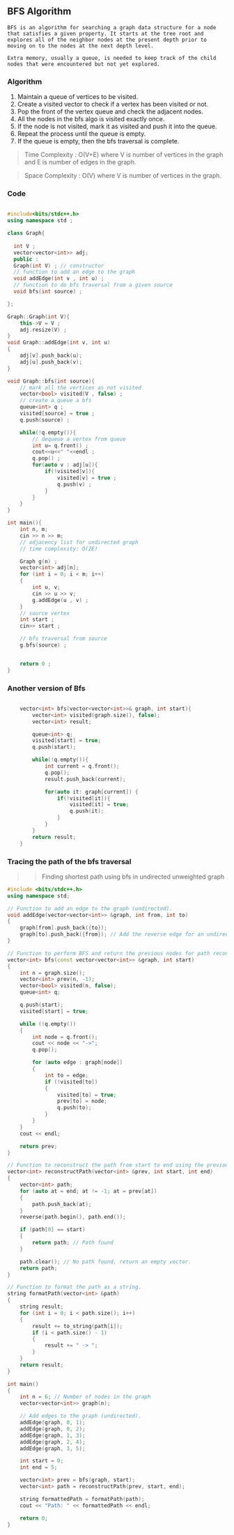 
## BFS Algorithm

```
BFS is an algorithm for searching a graph data structure for a node that satisfies a given property. It starts at the tree root and explores all of the neighbor nodes at the present depth prior to moving on to the nodes at the next depth level.

Extra memory, usually a queue, is needed to keep track of the child nodes that were encountered but not yet explored.
```

### Algorithm 
 
1. Maintain a queue of vertices to be visited.
2. Create a visited vector to check if a vertex has been visited or not.
3. Pop the front of the vertex queue and check the adjacent nodes.
4. All the nodes in the bfs algo is visited exactly once.
5. If the node is not visited, mark it as visited and push it into the queue.
6. Repeat the process until the queue is empty.
7. If the queue is empty, then the bfs traversal is complete.

> Time Complexity : O(V+E) where V is number of vertices in the graph and E is number of edges in the graph.

> Space Complexity : O(V) where V is number of vertices in the graph.


### Code
```cpp

#include<bits/stdc++.h> 
using namespace std ;

class Graph{
 
  int V ;
  vector<vector<int>> adj;
  public : 
  Graph(int V) ; // constructor
  // function to add an edge to the graph
  void addEdge(int v , int u) ; 
  // function to do bfs traversal from a given source
  void bfs(int source) ;

};

Graph::Graph(int V){
	this->V = V ;
	adj.resize(V) ;
}
void Graph::addEdge(int v, int u)
{
    adj[v].push_back(u);
    adj[u].push_back(v);
}

void Graph::bfs(int source){
	// mark all the vertices as not visited 
	vector<bool> visited(V , false) ;
	// create a queue a bfs 
	queue<int> q ;
	visited[source] = true ;
	q.push(source) ;

	while(!q.empty()){
		// dequeue a vertex from queue
		int u= q.front() ;
		cout<<u<<" "<<endl ;
		q.pop() ;
		for(auto v : adj[u]){
			if(!visited[v]){
				visited[v] = true ;
				q.push(v) ;
			}
		}
	}
}

int main(){
	int n, m;
    cin >> n >> m;
    // adjacency list for undirected graph
    // time complexity: O(2E)

    Graph g(n) ;
    vector<int> adj[n];
    for (int i = 0; i < m; i++)
    {
        int u, v;
        cin >> u >> v;
        g.addEdge(u , v) ;
    }
    // source vertex
    int start ;
    cin>> start ;

    // bfs traversal from source
    g.bfs(source) ;


	return 0 ;
}

```

### Another version of Bfs

```cpp

    vector<int> bfs(vector<vector<int>>& graph, int start){
        vector<int> visited(graph.size(), false); 
        vector<int> result; 

        queue<int> q; 
        visited[start] = true; 
        q.push(start); 

        while(!q.empty()){
            int current = q.front(); 
            q.pop(); 
            result.push_back(current); 

            for(auto it: graph[current]) { 
                if(!visited[it]){
                    visited[it] = true; 
                    q.push(it); 
                }
            }
        }
        return result; 
    }

```

### Tracing the path of the bfs traversal

>> Finding shortest path using bfs in undirected unweighted graph

```cpp
#include <bits/stdc++.h>
using namespace std;

// Function to add an edge to the graph (undirected).
void addEdge(vector<vector<int>> &graph, int from, int to)
{
    graph[from].push_back({to});
    graph[to].push_back({from}); // Add the reverse edge for an undirected graph.
}

// Function to perform BFS and return the previous nodes for path reconstruction.
vector<int> bfs(const vector<vector<int>> &graph, int start)
{
    int n = graph.size();
    vector<int> prev(n, -1);
    vector<bool> visited(n, false);
    queue<int> q;

    q.push(start);
    visited[start] = true;

    while (!q.empty())
    {
        int node = q.front();
        cout << node << "->";
        q.pop();

        for (auto edge : graph[node])
        {
            int to = edge;
            if (!visited[to])
            {
                visited[to] = true;
                prev[to] = node;
                q.push(to);
            }
        }
    }
    cout << endl;

    return prev;
}

// Function to reconstruct the path from start to end using the previous nodes.
vector<int> reconstructPath(vector<int> &prev, int start, int end)
{
    vector<int> path;
    for (auto at = end; at != -1; at = prev[at])
    {
        path.push_back(at);
    }
    reverse(path.begin(), path.end());

    if (path[0] == start)
    {
        return path; // Path found
    }

    path.clear(); // No path found, return an empty vector.
    return path;
}

// Function to format the path as a string.
string formatPath(vector<int> &path)
{
    string result;
    for (int i = 0; i < path.size(); i++)
    {
        result += to_string(path[i]);
        if (i < path.size() - 1)
        {
            result += " -> ";
        }
    }
    return result;
}

int main()
{
    int n = 6; // Number of nodes in the graph
    vector<vector<int>> graph(n);

    // Add edges to the graph (undirected).
    addEdge(graph, 0, 1);
    addEdge(graph, 0, 2);
    addEdge(graph, 1, 3);
    addEdge(graph, 2, 4);
    addEdge(graph, 3, 5);

    int start = 0;
    int end = 5;

    vector<int> prev = bfs(graph, start);
    vector<int> path = reconstructPath(prev, start, end);

    string formattedPath = formatPath(path);
    cout << "Path: " << formattedPath << endl;

    return 0;
}
```



